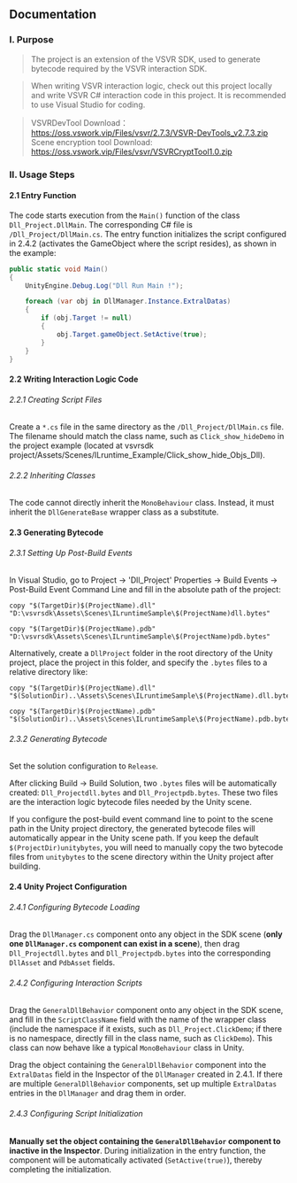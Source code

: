 ## Documentation

### I. Purpose
>The project is an extension of the VSVR SDK, used to generate bytecode required by the VSVR interaction SDK.

>When writing VSVR interaction logic, check out this project locally and write VSVR C# interaction code in this project. It is recommended to use Visual Studio for coding.

>VSVRDevTool Download：https://oss.vswork.vip/Files/vsvr/2.7.3/VSVR-DevTools_v2.7.3.zip
>Scene encryption tool Download: https://oss.vswork.vip/Files/vsvr/VSVRCryptTool1.0.zip
### II. Usage Steps
#### 2.1 Entry Function
The code starts execution from the `Main()` function of the class `Dll_Project.DllMain`. The corresponding C# file is `/Dll_Project/DllMain.cs`. The entry function initializes the script configured in 2.4.2 (activates the GameObject where the script resides), as shown in the example:
```csharp
public static void Main()
{
    UnityEngine.Debug.Log("Dll Run Main !");

    foreach (var obj in DllManager.Instance.ExtralDatas)
    {
        if (obj.Target != null)
        {
            obj.Target.gameObject.SetActive(true);
        }
    }
}
```
#### 2.2 Writing Interaction Logic Code
###### 2.2.1 Creating Script Files
Create a `*.cs` file in the same directory as the `/Dll_Project/DllMain.cs` file. The filename should match the class name, such as `Click_show_hideDemo` in the project example (located at vsvrsdk project/Assets/Scenes/ILruntime_Example/Click_show_hide_Objs_Dll).

###### 2.2.2 Inheriting Classes
The code cannot directly inherit the `MonoBehaviour` class. Instead, it must inherit the `DllGenerateBase` wrapper class as a substitute.

#### 2.3 Generating Bytecode
###### 2.3.1 Setting Up Post-Build Events
In Visual Studio, go to Project -> 'Dll_Project' Properties -> Build Events -> Post-Build Event Command Line and fill in the absolute path of the project:
```
copy "$(TargetDir)$(ProjectName).dll" "D:\vsvrsdk\Assets\Scenes\ILruntimeSample\$(ProjectName)dll.bytes"

copy "$(TargetDir)$(ProjectName).pdb" "D:\vsvrsdk\Assets\Scenes\ILruntimeSample\$(ProjectName)pdb.bytes"
```

Alternatively, create a `DllProject` folder in the root directory of the Unity project, place the project in this folder, and specify the `.bytes` files to a relative directory like:
```
copy "$(TargetDir)$(ProjectName).dll" "$(SolutionDir)..\Assets\Scenes\ILruntimeSample\$(ProjectName).dll.bytes"

copy "$(TargetDir)$(ProjectName).pdb" "$(SolutionDir)..\Assets\Scenes\ILruntimeSample\$(ProjectName).pdb.bytes"
```

###### 2.3.2 Generating Bytecode
Set the solution configuration to `Release`.

After clicking Build -> Build Solution, two `.bytes` files will be automatically created: `Dll_Projectdll.bytes` and `Dll_Projectpdb.bytes`. These two files are the interaction logic bytecode files needed by the Unity scene.

If you configure the post-build event command line to point to the scene path in the Unity project directory, the generated bytecode files will automatically appear in the Unity scene path. If you keep the default `$(ProjectDir)unitybytes`, you will need to manually copy the two bytecode files from `unitybytes` to the scene directory within the Unity project after building.

#### 2.4 Unity Project Configuration
###### 2.4.1 Configuring Bytecode Loading
Drag the `DllManager.cs` component onto any object in the SDK scene (**only one `DllManager.cs` component can exist in a scene**), then drag `Dll_Projectdll.bytes` and `Dll_Projectpdb.bytes` into the corresponding `DllAsset` and `PdbAsset` fields.

###### 2.4.2 Configuring Interaction Scripts
Drag the `GeneralDllBehavior` component onto any object in the SDK scene, and fill in the `ScriptClassName` field with the name of the wrapper class (include the namespace if it exists, such as `Dll_Project.ClickDemo`; if there is no namespace, directly fill in the class name, such as `ClickDemo`). This class can now behave like a typical `MonoBehaviour` class in Unity.

Drag the object containing the `GeneralDllBehavior` component into the `ExtralDatas` field in the Inspector of the `DllManager` created in 2.4.1. If there are multiple `GeneralDllBehavior` components, set up multiple `ExtralDatas` entries in the `DllManager` and drag them in order.

###### 2.4.3 Configuring Script Initialization
**Manually set the object containing the `GeneralDllBehavior` component to inactive in the Inspector**. During initialization in the entry function, the component will be automatically activated (`SetActive(true)`), thereby completing the initialization.